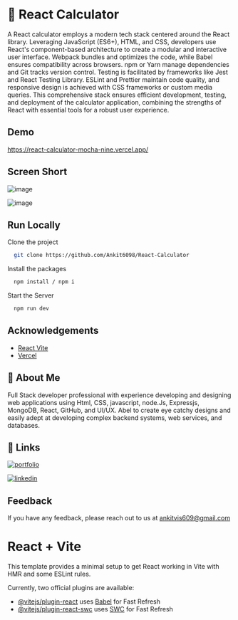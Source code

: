 
# 🔢 React Calculator

A React calculator employs a modern tech stack centered around the React library. Leveraging JavaScript (ES6+), HTML, and CSS, developers use React's component-based architecture to create a modular and interactive user interface. Webpack bundles and optimizes the code, while Babel ensures compatibility across browsers. npm or Yarn manage dependencies and Git tracks version control. Testing is facilitated by frameworks like Jest and React Testing Library. ESLint and Prettier maintain code quality, and responsive design is achieved with CSS frameworks or custom media queries. This comprehensive stack ensures efficient development, testing, and deployment of the calculator application, combining the strengths of React with essential tools for a robust user experience.
## Demo

https://react-calculator-mocha-nine.vercel.app/

## Screen Short

![image](https://github.com/Ankit6098/React-Calculator/assets/92246613/917eeed5-559c-4088-991d-0fc3dbb3b2fa)

![image](https://github.com/Ankit6098/React-Calculator/assets/92246613/64ba2d70-f67b-4c73-a821-d6841cee722b)


## Run Locally

Clone the project

```bash
  git clone https://github.com/Ankit6098/React-Calculator
```

Install the packages

```bash
  npm install / npm i
```

Start the Server

```bash
  npm run dev
```
## Acknowledgements

 - [React Vite](https://vitejs.dev/guide/)
 - [Vercel](https://vercel.com/docs)


## 🚀 About Me

Full Stack developer professional with experience developing and designing web applications using Html, CSS, javascript, node.Js, Expressjs, MongoDB, React, GitHub, and UI/UX. Abel to create eye catchy designs and easily adept at developing complex backend systems, web services, and databases.


## 🔗 Links
[![portfolio](https://img.shields.io/badge/my_portfolio-000?style=for-the-badge&logo=ko-fi&logoColor=white)](https://ankithub.vercel.app/)

[![linkedin](https://img.shields.io/badge/linkedin-0A66C2?style=for-the-badge&logo=linkedin&logoColorwhite=)](https://www.linkedin.com/in/ankit-vishwakarma-6531221b0/)


## Feedback

If you have any feedback, please reach out to us at ankitvis609@gmail.com



# React + Vite

This template provides a minimal setup to get React working in Vite with HMR and some ESLint rules.

Currently, two official plugins are available:

- [@vitejs/plugin-react](https://github.com/vitejs/vite-plugin-react/blob/main/packages/plugin-react/README.md) uses [Babel](https://babeljs.io/) for Fast Refresh
- [@vitejs/plugin-react-swc](https://github.com/vitejs/vite-plugin-react-swc) uses [SWC](https://swc.rs/) for Fast Refresh
